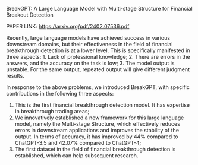 BreakGPT: A Large Language Model with Multi-stage Structure for Financial Breakout Detection

PAPER LINK: https://arxiv.org/pdf/2402.07536.pdf

Recently, large language models have achieved success in various downstream domains, but their effectiveness in the field of financial breakthrough detection is at a lower level. This is specifically manifested in three aspects: 1. Lack of professional knowledge; 2. There are errors in the answers, and the accuracy on the task is low; 3. The model output is unstable. For the same output, repeated output will give different judgment results.

In response to the above problems, we introduced BreakGPT, with specific contributions in the following three aspects:

1. This is the first financial breakthrough detection model. It has expertise in breakthrough trading areas;
2. We innovatively established a new framework for this large language model, namely the Multi-stage Structure, which effectively reduces errors in downstream applications and improves the stability of the output. In terms of accuracy, it has improved by 44% compared to ChatGPT-3.5 and 42.07% compared to ChatGPT-4;
3. The first dataset in the field of financial breakthrough detection is established, which can help subsequent research.



